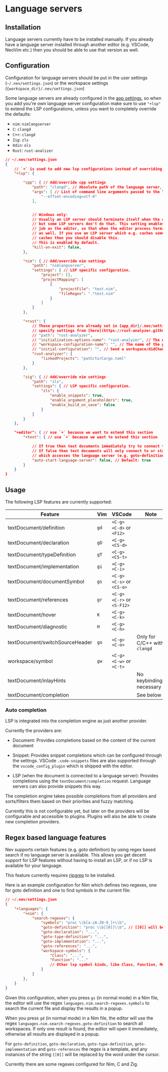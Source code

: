 # Language servers

## Installation

Language servers currently have to be installed manually. If you already have a language server installed through another editor (e.g. VSCode, NeoVim etc.) then you should be able to use that version as well.

## Configuration

Configuration for language servers should be put in the user settings (`~/.nev/settings.json`) or the workspace settings (`{workspace_dir}/.nev/settings.json`)

Some language servers are already configured in the [app settings](../config/settings.json), so when you add you're own language server configuration make sure to use `"+lsp"` to extend the LSP configurations, unless you want to completely override the defaults:
- `nim`: `nimlangserver`
- `C`: `clangd`
- `C++`: `clangd`
- `Zig`: `zls`
- `Odin`: `ols`
- `Rust`: `rust-analizer`

```json
// ~/.nev/settings.json
{
    // `+` is used to add new lsp configurations instead of overriding all of them with just these two
    "+lsp": {

        "cpp": { // Add/override cpp settings
            "path": "clangd", // Absolute path of the language server, or just the name if it's in the PATH
            "args": [ // List of command line arguments passed to the language server
                "--offset-encoding=utf-8"
            ],


            // Windows only:
            // Usually an LSP server should terminate itself when the client disconnects unexpectedly (e.g. because of a crash)
            // but some LSP servers don't do that. This setting enables using windows jobs to put LSP subprocesses into the same
            // job as the editor, so that when the editor process terminates in any way the LSP processes will be terminated
            // as well. If you use an LSP server which e.g. caches some things and terminating it forcefully could corrupt those
            // caches then you should disable this.
            // This is enabled by default.
            "kill-on-exit": false,
        },

        "nim": { // Add/override nim settings
            "path": "nimlangserver",
            "settings": { // LSP specific configuration.
                "project": [],
                "projectMapping": [
                    {
                        "projectFile": "test.nim",
                        "fileRegex": ".*test.nim"
                    }
                ]
            }
        },

        "+rust": {
            // These properties are already set in {app_dir}/.nev/settings.json, so you just need to set "path" if you want to specifiy the full path to the binary, and the "rust-analyzer" property to
            // specify settings from [here](https://rust-analyzer.github.io/manual.html#configuration)
            // "path": "rust-analyzer",
            // "initialization-options-name": "rust-analyzer", // The name of the property to send as initialization options
            // "workspace-configuration-name": "", // The name of the property to send as initialization options
            // "initial-configuration": "", // Send a workspace/didChangeConfiguration request after initialization with this value. rust-analizer won't send workspace/configuration if this is not set.
            "rust-analyzer": {
                "linkedProjects": "path/to/Cargo.toml"
            }
        },

        "zig": { // Add/override nim settings
            "path": "zls",
            "settings": { // LSP specific configuration.
                "zls": {
                    "enable_snippets": true,
                    "enable_argument_placeholders": true,
                    "enable_build_on_save": false
                }
            }
        }
    },

    "+editor": { // use `+` because we want to extend this section
        "+text": { // use `+` because we want to extend this section

            // If true then text documents immediately try to connect to or start a language server when opened.
            // If false then text documents will only connect to or start a language server when a command is run
            // which accesses the language server (e.g. goto-definition or goto-symbol)
            "auto-start-language-server": false, // Default: true
        }
    }
}
```

## Usage

The following LSP features are currently supported:

| Feature | Vim | VSCode | Note |
| ----------- | --- | --- | --- |
| textDocument/definition | `gd` | `<C-g><C-d>` or `<F12>` |  |
| textDocument/declaration | `gD` | `<C-g><CS-d>` |  |
| textDocument/typeDefinition | `gT` | `<C-g><CS-t>` |  |
| textDocument/implementation | `gi` | `<C-g><C-i>` |  |
| textDocument/documentSymbol | `gs` | `<C-g><C-s>` or `<CS-o>` |  |
| textDocument/references | `gr` | `<C-g><C-r>` or `<S-F12>` |  |
| textDocument/hover | `K` | `<C-g><C-k>` |  |
| textDocument/diagnostic | `H` | `<C-g><C-h>` |  |
| textDocument/switchSourceHeader | `go` | `<C-g><C-o>` | Only for C/C++ with `clangd` |
| workspace/symbol | `gw` | `<C-g><C-w>` or `<C-t>` |  |
| textDocument/inlayHints |  |  | No keybindings necessary |
| textDocument/completion |  |  | See below |

### Auto completion

LSP is integrated into the completion engine as just another provider.

Currently the providers are:
- Document: Provides completions based on the content of the current document
- Snippet: Provides snippet completions which can be configured through the settings. VSCode `.code-snippets` files are also supported through the `vscode_config_plugin` which is shipped with the editor.

- LSP (when the document is connected to a language server): Provides completions using the `textDocument/completion` request.
  Language servers can also provide snippets this way.

The completion engine takes possible completions from all providers and sorts/filters them based on their priorities and fuzzy matching.

Currently this is not configurable yet, but later on the providers will be configurable and accessible to plugins.
Plugins will also be able to create new completion providers.

## Regex based language features

Nev supports certain features (e.g. goto definition) by using regex based search if no language server is available.
This allows you get decent support for LSP features without having to install an LSP, or if no LSP is available for your language.

This feature currently requires [ripgrep](https://github.com/BurntSushi/ripgrep) to be installed.

Here is an example configuration for Nim which defines two regexes, one for goto definition and one to find symbols in the current file:


```json
// ~/.nev/settings.json
{
    "+languages": {
        "+nim": {
            "search-regexes": {
                "symbols": "proc \\b[a-zA-Z0-9_]+\\b",
                "goto-definition": "proc \\b[[0]]\\b", // [[0]] will be replaced by the word under the cursor when searching
                "goto-declaration": "...",
                "goto-type-definition": "...",
                "goto-implementation": "...",
                "goto-references": "...",
                "workspace-symbols": {
                    "Class": "...",
                    "Function": "..."
                    // Other lsp symbol kinds, like Class, Function, Method, Enum, ...
                }
            }
        },
    }
}
```

Given this configuration, when you press `gs` (in normal mode) in a Nim file, the editor will use the regex `languages.nim.search-regexes.symbols` to search the current file and display the results in a popup.

When you press `gd` (in normal mode) in a Nim file, the editor will use the regex `languages.nim.search-regexes.goto-definition` to search all workspaces. If only one result is found, the editor will open it immediately, otherwise all results are displayed in a popup.

For `goto-definition`, `goto-declaration`, `goto-type-definition`, `goto-implementation` and `goto-references` the regex is a template, and any instances of the string `[[0]]` will be replaced by the word under the cursor.

Currently there are some regexes configured for Nim, C and Zig.
